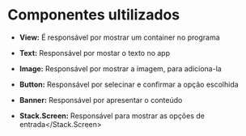 # Componentes ultilizados

- **View:** É responsável por mostrar um container no programa </View>

- **Text:** Responsável por mostar o texto no app </Text>

- **Image:** Responsável por mostrar a imagem, para adiciona-la </Image>       

- **Button:** Responsável por selecinar e confirmar a opção escolhida </Button>

- **Banner:** Responsável por apresentar o conteúdo  </Banner>

- **Stack.Screen:** Responsável para mostrar as opções de entrada</Stack.Screen>

